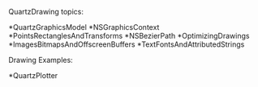 

QuartzDrawing topics:

*QuartzGraphicsModel
*NSGraphicsContext
*PointsRectanglesAndTransforms
*NSBezierPath
*OptimizingDrawings
*ImagesBitmapsAndOffscreenBuffers
*TextFontsAndAttributedStrings


Drawing Examples:


*QuartzPlotter
